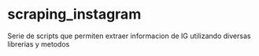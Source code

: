 # scraping_instagram
Serie de scripts que permiten extraer informacion de IG utilizando diversas librerias y metodos
